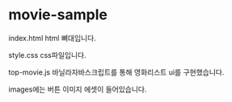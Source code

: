 # movie-sample

index.html html 뼈대입니다.

style.css css파일입니다.

top-movie.js 바닐라자바스크립트를 통해 영화리스트 ui를 구현했습니다.

images에는 버튼 이미지 에셋이 들어있습니다.
